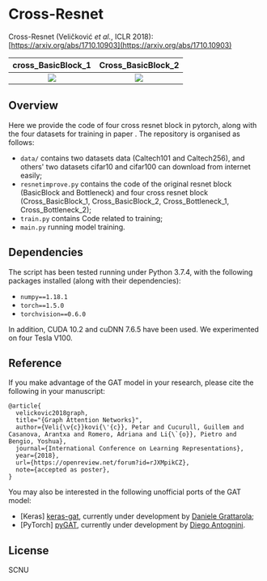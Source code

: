 # Cross-Resnet
Cross-Resnet (Veličković *et al.*, ICLR 2018): [https://arxiv.org/abs/1710.10903](https://arxiv.org/abs/1710.10903)

cross_BasicBlock_1            |  Cross_BasicBlock_2
:-------------------------:|:-------------------------:
![](https://github.com/FrankXu0808/Cross_resnet/blob/master/readme_images/1-198x1200.png?raw=true)  |  ![](https://github.com/FrankXu0808/Cross_resnet/blob/master/readme_images/1-198x1200.png?raw=true)

## Overview
Here we provide the code of four cross resnet block in pytorch, along with the four datasets for training in paper . The repository is organised as follows:
- `data/` contains two datasets data (Caltech101 and Caltech256), and others' two datasets cifar10 and cifar100 can download from internet easily;
- `resnetimprove.py` contains the code of the  original resnet block (BasicBlock and Bottleneck) and four cross resnet block (Cross_BasicBlock_1, Cross_BasicBlock_2, Cross_Bottleneck_1, Cross_Bottleneck_2);
- `train.py` contains Code related to training;
- `main.py` running model training.



## Dependencies

The script has been tested running under Python 3.7.4, with the following packages installed (along with their dependencies):

- `numpy==1.18.1`
- `torch==1.5.0`
- `torchvision==0.6.0`

In addition, CUDA 10.2 and cuDNN 7.6.5 have been used. We experimented on four Tesla V100.

## Reference
If you make advantage of the GAT model in your research, please cite the following in your manuscript:

```
@article{
  velickovic2018graph,
  title="{Graph Attention Networks}",
  author={Veli{\v{c}}kovi{\'{c}}, Petar and Cucurull, Guillem and Casanova, Arantxa and Romero, Adriana and Li{\`{o}}, Pietro and Bengio, Yoshua},
  journal={International Conference on Learning Representations},
  year={2018},
  url={https://openreview.net/forum?id=rJXMpikCZ},
  note={accepted as poster},
}
```

You may also be interested in the following unofficial ports of the GAT model:
- \[Keras\] [keras-gat](https://github.com/danielegrattarola/keras-gat), currently under development by [Daniele Grattarola](https://github.com/danielegrattarola);
- \[PyTorch\] [pyGAT](https://github.com/Diego999/pyGAT), currently under development by [Diego Antognini](https://github.com/Diego999).

## License
SCNU
